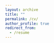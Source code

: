 ```yaml
---
layout: archive
title: ""
permalink: /cv/
author_profile: true
redirect_from:
  - /resume
---
```


<a href="https://felixstips.github.io/files/cv.pdf" target="_blank"></a>




